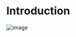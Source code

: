 # **Introduction**





![image](https://user-images.githubusercontent.com/25517708/219961732-60c7acf5-6cd0-4366-90cb-60732ce3fd5d.png)







